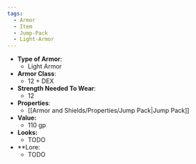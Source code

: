 ```yaml
---
tags:
  - Armor
  - Item
  - Jump-Pack
  - Light-Armor
---
```

- __Type of Armor__:
	* Light Armor
- __Armor Class__:
	* 12 + DEX
- __Strength Needed To Wear__:
	* 12
- __Properties__:
	* [[Armor and Shields/Properties/Jump Pack|Jump Pack]]
- **Value:**
	- 110 gp
- **Looks:**
	- TODO
- **Lore:
	- TODO

